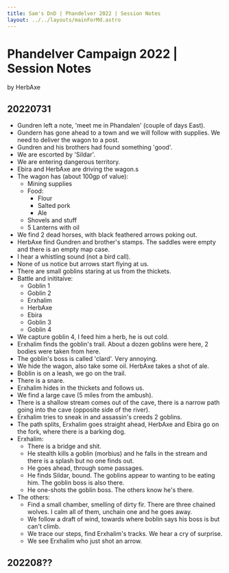 ```yaml
---
title: Sam's DnD | Phandelver 2022 | Session Notes
layout: ../../layouts/mainForMd.astro
---
```


# Phandelver Campaign 2022 | Session Notes

by HerbAxe

## 20220731

-   Gundren left a note, 'meet me in Phandalen' (couple of days East).
-   Gundern has gone ahead to a town and we will follow with supplies. We need to deliver the wagon to a post.
-   Gundren and his brothers had found something 'good'.
-   We are escorted by 'Sildar'.
-   We are entering dangerous territory.
-   Ebira and HerbAxe are driving the wagon.s
-   The wagon has (about 100gp of value):
    -   Mining supplies
    -   Food:
        -   Flour
        -   Salted pork
        -   Ale
    -   Shovels and stuff
    -   5 Lanterns with oil
-   We find 2 dead horses, with black feathered arrows poking out.
-   HerbAxe find Gundren and brother's stamps. The saddles were empty and there is an empty map case.
-   I hear a whistling sound (not a bird call).
-   None of us notice but arrows start flying at us.
-   There are small goblins staring at us from the thickets.
-   Battle and inititaive:
    -   Goblin 1
    -   Goblin 2
    -   Erxhalim
    -   HerbAxe
    -   Ebira
    -   Goblin 3
    -   Goblin 4
-   We capture goblin 4, I feed him a herb, he is out cold.
-   Erxhalim finds the goblin's trail. About a dozen goblins were here, 2 bodies were taken from here.
-   The goblin's boss is called 'clard'. Very annoying.
-   We hide the wagon, also take some oil. HerbAxe takes a shot of ale.
-   Boblin is on a leash, we go on the trail.
-   There is a snare.
-   Erxhalim hides in the thickets and follows us.
-   We find a large cave (5 miles from the ambush).
-   There is a shallow stream comes out of the cave, there is a narrow path going into the cave (opposite side of the river).
-   Erxhalim tries to sneak in and assassin's creeds 2 goblins.
-   The path splits, Erxhalim goes straight ahead, HerbAxe and Ebira go on the fork, where there is a barking dog.
-   Erxhalim:
    -   There is a bridge and shit.
    -   He stealth kills a goblin (morbius) and he falls in the stream and there is a splash but no one finds out.
    -   He goes ahead, through some passages.
    -   He finds Sildar, bound. The goblins appear to wanting to be eating him. The goblin boss is also there.
    -   He one-shots the goblin boss. The others know he's there.
-   The others:
    -   Find a small chamber, smelling of dirty fir. There are three chained wolves. I calm all of them, unchain one and he goes away.
    -   We follow a draft of wind, towards where boblin says his boss is but can't climb.
    -   We trace our steps, find Erxhalim's tracks. We hear a cry of surprise.
    -   We see Erxhalim who just shot an arrow.

## 202208??
